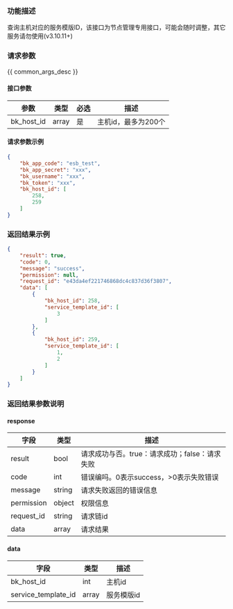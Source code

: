 ### 功能描述

查询主机对应的服务模版ID，该接口为节点管理专用接口，可能会随时调整，其它服务请勿使用(v3.10.11+)

### 请求参数

{{ common_args_desc }}

#### 接口参数

| 参数       | 类型  | 必选 | 描述                |
| ---------- | ----- | ---- | ------------------- |
| bk_host_id | array | 是   | 主机id，最多为200个 |

#### 请求参数示例

```json
{
    "bk_app_code": "esb_test",
    "bk_app_secret": "xxx",
    "bk_username": "xxx",
    "bk_token": "xxx",
    "bk_host_id": [
        258,
        259
    ]
}
```

### 返回结果示例

```json
{
    "result": true,
    "code": 0,
    "message": "success",
    "permission": null,
    "request_id": "e43da4ef221746868dc4c837d36f3807",
    "data": [
        {
            "bk_host_id": 258,
            "service_template_id": [
                3
            ]
        },
        {
            "bk_host_id": 259,
            "service_template_id": [
                1,
                2
            ]
        }
    ]
}
```

### 返回结果参数说明

#### response

| 字段                | 类型  | 描述       |
| ------------------- | ----- | ---------- |
| result     | bool   | 请求成功与否。true：请求成功；false：请求失败 |
| code       | int    | 错误编吗。0表示success，>0表示失败错误        |
| message    | string | 请求失败返回的错误信息                        |
| permission | object | 权限信息                                      |
| request_id | string | 请求链id                                      |
| data       | array  | 请求结果                                      |

#### data

| 字段                | 类型  | 描述       |
| ------------------- | ----- | ---------- |
| bk_host_id          | int   | 主机id     |
| service_template_id | array | 服务模版id |
